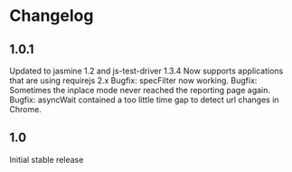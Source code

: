 Changelog
=====================

1.0.1
-------------
Updated to jasmine 1.2 and js-test-driver 1.3.4
Now supports applications that are using requirejs 2.x
Bugfix: specFilter now working.
Bugfix: Sometimes the inplace mode never reached the reporting page again.
Bugfix: asyncWait contained a too little time gap to detect url changes in Chrome.


1.0
-------------
Initial stable release